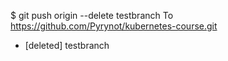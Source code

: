 $ git push origin --delete testbranch
To https://github.com/Pyrynot/kubernetes-course.git
 - [deleted]         testbranch